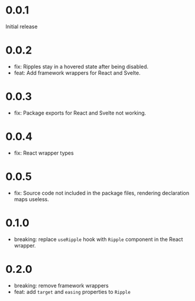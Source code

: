 # 0.0.1

Initial release

# 0.0.2

- fix: Ripples stay in a hovered state after being disabled.
- feat: Add framework wrappers for React and Svelte.

# 0.0.3

- fix: Package exports for React and Svelte not working.

# 0.0.4

- fix: React wrapper types

# 0.0.5

- fix: Source code not included in the package files, rendering declaration maps useless.

# 0.1.0

- breaking: replace `useRipple` hook with `Ripple` component in the React wrapper.

# 0.2.0

- breaking: remove framework wrappers
- feat: add `target` and `easing` properties to `Ripple`

